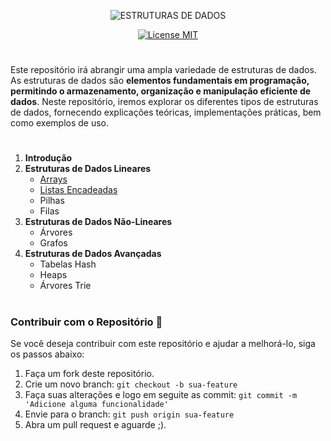 <div align="center"> 

![ESTRUTURAS DE DADOS](https://github.com/Ivi-SCD/data-structure/assets/81643916/e35fda56-32c8-4a83-905b-63dcc6ba2882)

[![License MIT](https://img.shields.io/badge/MIT%20License-white?style=for-the-badge&logo=mit&logoColor=black)](https://github.com/Ivi-SCD/data-structures/blob/main/LICENSE)
  
</div>

#

Este repositório irá abrangir uma ampla variedade de estruturas de dados. As estruturas de dados são **elementos fundamentais em programação, 
permitindo o armazenamento, organização e manipulação eficiente de dados**. Neste repositório, iremos explorar os diferentes tipos de estruturas 
de dados, fornecendo explicações teóricas, implementações práticas, bem como exemplos de uso.

#

1. **Introdução**
2. **Estruturas de Dados Lineares**
    - [Arrays](https://github.com/Ivi-SCD/data-structures/blob/main/linear/Arrays.md)
    - [Listas Encadeadas](https://github.com/Ivi-SCD/data-structures/blob/main/linear/Listas%20Encadeadas.md)
    - Pilhas
    - Filas
3. **Estruturas de Dados Não-Lineares**
    - Árvores
    - Grafos
4. **Estruturas de Dados Avançadas**
    - Tabelas Hash
    - Heaps
    - Árvores Trie

#

### Contribuir com o Repositório 🚀

Se você deseja contribuir com este repositório e ajudar a melhorá-lo, siga os passos abaixo:

1. Faça um fork deste repositório.
2. Crie um novo branch: `git checkout -b sua-feature`
3. Faça suas alterações e logo em seguite
as commit: `git commit -m 'Adicione alguma funcionalidade'`
4. Envie para o branch: `git push origin sua-feature`
5. Abra um pull request e aguarde ;).
